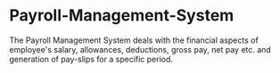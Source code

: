 # Payroll-Management-System
The Payroll Management System deals with the financial aspects of employee's salary, allowances, deductions, gross pay, net pay etc. and generation of pay-slips for a specific period. 
